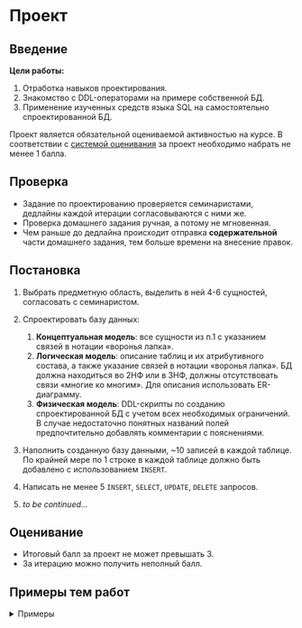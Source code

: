 # Проект

## Введение

**Цели работы:**
1. Отработка навыков проектирования.
2. Знакомство с DDL-операторами на примере собственной БД.
3. Применение изученных средств языка SQL на самостоятельно спроектированной БД.

Проект является обязательной оцениваемой активностью на курсе. В соответствии с [системой оценивания](https://github.com/destitutiones/hsse-db-2024/blob/main/formal/evaluation_system.md) за проект необходимо набрать не менее 1 балла.

## Проверка

- Задание по проектированию проверяется семинаристами, дедлайны каждой итерации согласовываются с ними же.
- Проверка домашнего задания ручная, а потому не мгновенная.
- Чем раньше до дедлайна происходит отправка **содержательной** части домашнего задания, тем больше времени на внесение правок.


## Постановка

1. Выбрать предметную область, выделить в ней 4-6 сущностей, согласовать с семинаристом.
2. Спроектировать базу данных:
   1. **Концептуальная модель**: все сущности из п.1 с указанием связей в нотации «воронья лапка». 
   2. **Логическая модель**: описание таблиц и их атрибутивного состава, а также указание связей в нотации «воронья 
   лапка». БД должна находиться во 2НФ или в 3НФ, должны отсутствовать связи «многие ко многим».
   Для описания использовать ER-диаграмму.
   3. **Физическая модель**: DDL-скрипты по созданию спроектированной БД с учетом всех необходимых ограничений. В случае недостаточно понятных названий полей предпочтительно добавлять комментарии с пояснениями.

3. Наполнить созданную базу данными, ~10 записей в каждой таблице. По крайней мере по 1
    строке в каждой таблице должно быть добавлено с использованием `INSERT`.
4. Написать не менее 5 `INSERT`, `SELECT`, `UPDATE`, `DELETE` запросов.
5. *to be continued...*


## Оценивание

- Итоговый балл за проект не может превышать 3.
- За итерацию можно получить неполный балл.

## Примеры тем работ

<details>
  <summary>Примеры</summary>

Основано на работах прошлых лет. Базы данных:
1. Аптечной сети
2. Психологического диспансера
3. Книжного магазина
4. Компании авиаперевозок
5. Банкетного зала
6. Цирка
7. Службы доставки магазина
8. Хоккеистов из NHL
9. Профессионального киберспорта
10. Вебсайта гольфклуба
11. Сайта для брони авиабилетов
12. Кофейни
13. Интернет-магазина приложений
14. Музыкального приложения по типу Apple Music
15. Банка

</details>
